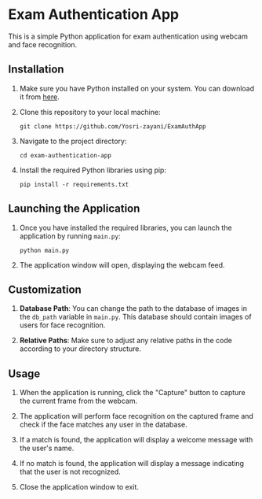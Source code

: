 
# Exam Authentication App

This is a simple Python application for exam authentication using webcam and face recognition.

## Installation

1. Make sure you have Python installed on your system. You can download it from [here](https://www.python.org/downloads/).

2. Clone this repository to your local machine:
   ```
   git clone https://github.com/Yosri-zayani/ExamAuthApp
   ```

3. Navigate to the project directory:
   ```
   cd exam-authentication-app
   ```

4. Install the required Python libraries using pip:
   ```
   pip install -r requirements.txt
   ```

## Launching the Application

1. Once you have installed the required libraries, you can launch the application by running `main.py`:
   ```
   python main.py
   ```

2. The application window will open, displaying the webcam feed.

## Customization

1. **Database Path**: You can change the path to the database of images in the `db_path` variable in `main.py`. This database should contain images of users for face recognition.

2. **Relative Paths**: Make sure to adjust any relative paths in the code according to your directory structure.

## Usage

1. When the application is running, click the "Capture" button to capture the current frame from the webcam.

2. The application will perform face recognition on the captured frame and check if the face matches any user in the database.

3. If a match is found, the application will display a welcome message with the user's name.

4. If no match is found, the application will display a message indicating that the user is not recognized.

5. Close the application window to exit.
